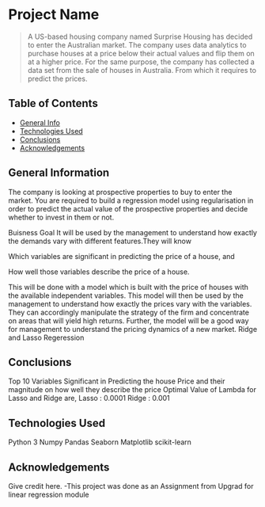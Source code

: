 # Project Name
> A US-based housing company named Surprise Housing has decided to enter the Australian market. The company uses data analytics to purchase houses at a price below their actual values and flip them on at a higher price. For the same purpose, the company has collected a data set from the sale of houses in Australia. From which it requires to predict the prices.


## Table of Contents
* [General Info](#general-information)
* [Technologies Used](#technologies-used)
* [Conclusions](#conclusions)
* [Acknowledgements](#acknowledgements)

<!-- You can include any other section that is pertinent to your problem -->

## General Information
The company is looking at prospective properties to buy to enter the market. You are required to build a regression model using regularisation in order to predict the actual value of the prospective properties and decide whether to invest in them or not.

Buisness Goal
It will be used by the management to understand how exactly the demands vary with different features.They will know

Which variables are significant in predicting the price of a house, and

How well those variables describe the price of a house.

This will be done with a model which is built with the price of houses with the available independent variables. This model will then be used by the management to understand how exactly the prices vary with the variables. They can accordingly manipulate the strategy of the firm and concentrate on areas that will yield high returns. Further, the model will be a good way for management to understand the pricing dynamics of a new market. Ridge and Lasso Regeression

<!-- You don't have to answer all the questions - just the ones relevant to your project. -->

## Conclusions
Top 10 Variables Significant in Predicting the house Price and their magnitude on how well they describe the price
Optimal Value of Lambda for Lasso and Ridge are,
Lasso : 0.0001
Ridge : 0.001


## Technologies Used
Python 3
Numpy
Pandas
Seaborn
Matplotlib
scikit-learn

<!-- As the libraries versions keep on changing, it is recommended to mention the version of library used in this project -->

## Acknowledgements
Give credit here.
-This project was done as an Assignment from Upgrad for linear regression module




<!-- Optional -->
<!-- ## License -->
<!-- This project is open source and available under the [... License](). -->

<!-- You don't have to include all sections - just the one's relevant to your project -->
